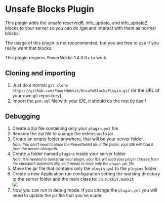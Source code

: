 # Unsafe Blocks Plugin
This plugin adds the unsafe reserved6, info_update, and info_update2 blocks to your server so you can do /get and interact with them as normal blocks.

The usage of this plugin is not recommended, but you are free to use if you really want that blocks.

This plugin requires PowerNukkit 1.4.0.0+ to work

## Cloning and importing
1. Just do a normal `git clone https://github.com/PowerNukkit/UnsafeBlocksPlugin.git` (or the URL of your own git repository)
2. Import the `pom.xml` file with your IDE, it should do the rest by itself

## Debugging
1. Create a zip file containing only your `plugin.yml` file
2. Rename the zip file to change the extension to jar
3. Create an empty folder anywhere, that will be your server folder.  
   <small>_Note: You don't need to place the PowerNukkit jar in the folder, your IDE will load it from the maven classpath._</small>
4. Create a folder named `plugins` inside your server folder  
   <small>_Note: It is needed to bootstrap your plugin, your IDE will load your plugin classes from the classpath automatically,
   so it needs to have only the `plugin.yml` file._</small>
5. Move the jar file that contains only the `plugin.yml` to the `plugins` folder
6. Create a new Application run configuration setting the working directory to the server folder and the main class to:  `cn.nukkit.Nukkit`  
![](https://i.imgur.com/NUrrZab.png)
7. Now you can run in debug mode. If you change the `plugin.yml` you will need to update the jar file that you've made.
